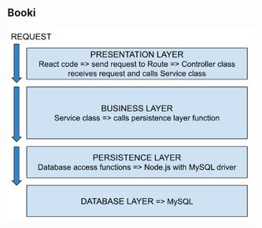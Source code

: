 ## **Booki**


![Layered Architecture Structure](https://github.com/riyeur/Booki/blob/main/420792560-766286ec-4803-4c9a-aa56-cfe9eafd62a1.png)
